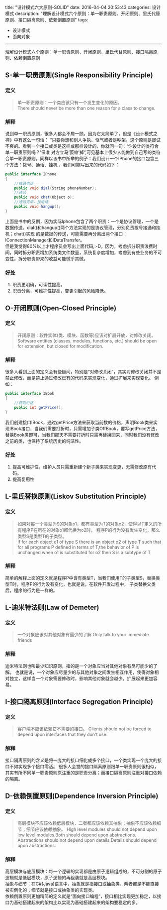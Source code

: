 title: "设计模式六大原则-SOLID" 
date: 2016-04-04 20:53:43 
categories: 设计模式 
description: "理解设计模式六个原则：单一职责原则、开闭原则、里氏代替原则、接口隔离原则、依赖倒置原则"
tags:
- 设计模式
- 面向对象
---
理解设计模式六个原则：单一职责原则、开闭原则、里氏代替原则、接口隔离原则、依赖倒置原则
<!-- more -->
## S-单一职责原则(Single Responsibility Principle)

### 定义
> 单一职责原则：一个类应该只有一个发生变化的原因。  
> There should never be more than one reason for a class to change.

### 解释
  说到单一职责原则，很多人都会不屑一顾。因为它太简单了，但是《设计模式之禅》中有这么一句话：
“只要你想和别人争执、怄气或者是吵架，这个原则是屡试不爽的。看到一个接口或类是这样或那样设计的，你就问一句：‘你设计的类符合单一职责原则吗？’保准
对方立马‘萎缩’掉”,可见基本上很少人能做到自己写的类符合单一职责原则。同样以该书中所举的例子：我们设计一个IPhone的接口包含三个方法：拨号、通话、挂机
，我们可能写出来的代码如下：
``` csharp
public interface IPhone 
{
    //拨通电话
    public void dial(String phoneNumber);
    //通话
    public void chat(Object o);
    //通话完毕，挂电话
    public void hangup();
}
```
上面是书中的反例，因为实际Iphone包含了两个职责：一个是协议管理，一个是数据传送。dial()和hangup()两个方法实现的是协议管理，分别负责拨号接通和挂机；chat()实现
的是数据的传送，可能需要再分离出两个接口：IConnectionManager和IDataTransfer。     
但是我觉得80%以上才程序员会写出上面代码,:-D，因为，考虑拆分职责浪费时间，同时拆分职责增加系统类文件数量，系统复杂度增加，考虑到有些业务的不可变性，拆分职责带来的收益可能微乎其微。

### 好处
1. 职责更明确，可读性提高。
2. 职责分离，可维护性提高，变更引起的风险降低。

## O-开闭原则(Open-Closed Principle)

### 定义
> 开闭原则：软件实体(类、模块、函数等)应该对扩展开放，对修改关闭。   
> Software entities (classes, modules, functions, etc.) should be open for extension, but closed for modification.

### 解释
   很多人看到上面的定义会有些疑问，特别是“对修改关闭”，其实对修改关闭并不是禁止修改，而是禁止通过修改已有的代码来实现变化，通过扩展来实现变化。
例如：
```csharp
public interface IBook
{
    //获取价格
    public int getPrice();
}
```
我们创建接口IBook，通过getPrice方法来获取当前数的价格，声明Book类来实现IBook接口，当我们需要打折时，只需增加子类OffBook，覆写getPrice方法，   
替换Book类即可，当我们那天不需要打折时只需再替换回来，同时我们没有修改之前的类，也保持了系统历史的纯洁性。

### 好处
1. 提高可维护性，维护人员只需重新建个新子类来实现变更，无需修改原有代码。
2. 提高复用性

## L-里氏替换原则(Liskov Substitution Principle)

### 定义
> 如果对每一个类型为S的对象o1，都有类型为T的对象o2，使得以T定义的所有程序P在所在的对象o1都代换为o2时，
> 程序P的行为没有发生变化，那么类型S是类型T的子类型。   
> If for each object o1 of type S there is an object o2 of type T such that for all programs P defined in terms of T,the behavior of P is unchanged when o1 is substituted for o2 then S is a subtype of T

### 解释
  简单的解释上面的定义就是程序P中含有类型T，当我们使用T的子类型S，替换类型T时，程序P的行为没有变化，也就是说，在软件开发过程中，
子类替换父类后，程序的行为是一样的。

## L-迪米特法则(Law of Demeter)

### 定义
> 一个对象应该对其他对象有最少的了解
> Only talk to your immediate friends

### 解释
 迪米特法则也叫最少知识原则，指的是一个对象应当对其他对象有尽可能少的了解。
也就是说，一个对象应尽量少的与其他对象之间发生相互作用，使得对象相对独立，这样当一个对象需要修改时，影响其他对象就会越少，扩展起来更加容易。

## I-接口隔离原则(Interface Segregation Principle)

### 定义
> 客户端不应该依赖它不需要的接口。
> Clients should not be forced to depend upon interfaces that they don't use.

### 解释
  接口隔离原则的含义是将一庞大的接口细化成多个接口，一个类实现一个庞大的接口不如实现多个接口零活。
很多人会觉的接口隔离原则跟单一职责原则很相似，其实有所不同单一职责原则原注重的是职责分离；而接口隔离原则注重对接口依赖的隔离。

## D-依赖倒置原则(Dependence Inversion Principle)

### 定义
> 高层模块不应该依赖低层模块，二者都应该依赖其抽象；抽象不应该依赖细节；细节应该依赖抽象。
> High level modules should not depend upon low level modules.Both should depend upon abstractions.
Abstractions should not depend upon details.Details should depend upon abstractions.

### 解释
高层模块与底层模块：每一个逻辑的实现都是由原子逻辑组成的，不可分割的原子逻辑就是低层模块，原子逻辑的再组装就是高层模块。  
抽象与细节：在C#(Java)语言中，抽象就是指接口或抽象类，两者都是不能直接被实例化的；细节就是接口或抽象类的实现类。  
依赖倒置原则更加精简的定义就是“面向接口编程”，接口相比实现更加稳定，以接口为基础搭建起来的架构比以实现为基础搭建起来的架构要稳定的多。  
